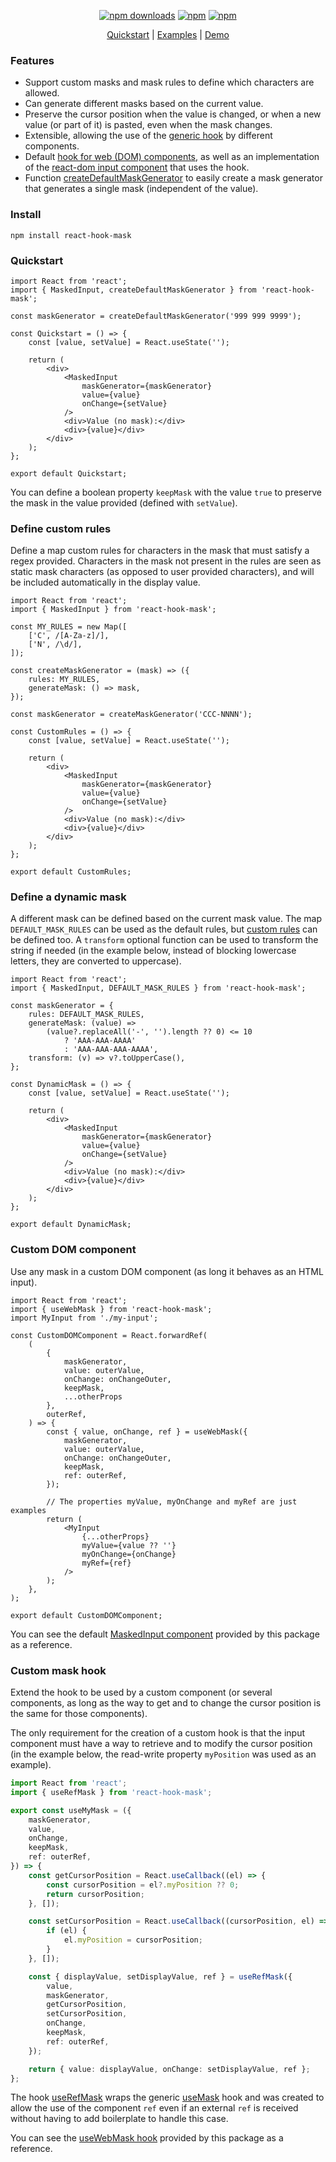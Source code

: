 <div align="center">

[![npm downloads](https://img.shields.io/npm/dm/react-hook-mask.svg?style=for-the-badge)](https://www.npmjs.com/package/react-hook-mask)
[![npm](https://img.shields.io/npm/dt/react-hook-mask.svg?style=for-the-badge)](https://www.npmjs.com/package/react-hook-mask)
[![npm](https://img.shields.io/npm/l/react-hook-mask?style=for-the-badge)](https://github.com/lucasbasquerotto/react-masked-input/blob/master/LICENCE)

</div>

<p align="center">
  <a href="#quickstart">Quickstart</a> |
  <a href="https://github.com/lucasbasquerotto/react-masked-input/tree/master/examples/src/examples">Examples</a> |
  <a href="https://lucasbasquerotto.github.io/react-masked-input">Demo</a>
</p>

### Features

-   Support custom masks and mask rules to define which characters are allowed.
-   Can generate different masks based on the current value.
-   Preserve the cursor position when the value is changed, or when a new value (or part of it) is pasted, even when the mask changes.
-   Extensible, allowing the use of the [generic hook](src/hooks/use-mask.ts) by different components.
-   Default [hook for web (DOM) components](src/hooks/use-web-mask.ts), as well as an implementation of the [react-dom input component](src/components/masked-input.tsx) that uses the hook.
-   Function [createDefaultMaskGenerator](src/utils/mask-util.ts) to easily create a mask generator that generates a single mask (independent of the value).

### Install

    npm install react-hook-mask

### Quickstart

```tsx
import React from 'react';
import { MaskedInput, createDefaultMaskGenerator } from 'react-hook-mask';

const maskGenerator = createDefaultMaskGenerator('999 999 9999');

const Quickstart = () => {
    const [value, setValue] = React.useState('');

    return (
        <div>
            <MaskedInput
                maskGenerator={maskGenerator}
                value={value}
                onChange={setValue}
            />
            <div>Value (no mask):</div>
            <div>{value}</div>
        </div>
    );
};

export default Quickstart;
```

You can define a boolean property `keepMask` with the value `true` to preserve the mask in the value provided (defined with `setValue`).

### Define custom rules

Define a map custom rules for characters in the mask that must satisfy a regex provided. Characters in the mask not present in the rules are seen as static mask characters (as opposed to user provided characters), and will be included automatically in the display value.

```tsx
import React from 'react';
import { MaskedInput } from 'react-hook-mask';

const MY_RULES = new Map([
    ['C', /[A-Za-z]/],
    ['N', /\d/],
]);

const createMaskGenerator = (mask) => ({
    rules: MY_RULES,
    generateMask: () => mask,
});

const maskGenerator = createMaskGenerator('CCC-NNNN');

const CustomRules = () => {
    const [value, setValue] = React.useState('');

    return (
        <div>
            <MaskedInput
                maskGenerator={maskGenerator}
                value={value}
                onChange={setValue}
            />
            <div>Value (no mask):</div>
            <div>{value}</div>
        </div>
    );
};

export default CustomRules;
```

### Define a dynamic mask

A different mask can be defined based on the current mask value. The map `DEFAULT_MASK_RULES` can be used as the default rules, but [custom rules](#define-custom-rules) can be defined too. A `transform` optional function can be used to transform the string if needed (in the example below, instead of blocking lowercase letters, they are converted to uppercase).

```tsx
import React from 'react';
import { MaskedInput, DEFAULT_MASK_RULES } from 'react-hook-mask';

const maskGenerator = {
    rules: DEFAULT_MASK_RULES,
    generateMask: (value) =>
        (value?.replaceAll('-', '').length ?? 0) <= 10
            ? 'AAA-AAA-AAAA'
            : 'AAA-AAA-AAA-AAAA',
    transform: (v) => v?.toUpperCase(),
};

const DynamicMask = () => {
    const [value, setValue] = React.useState('');

    return (
        <div>
            <MaskedInput
                maskGenerator={maskGenerator}
                value={value}
                onChange={setValue}
            />
            <div>Value (no mask):</div>
            <div>{value}</div>
        </div>
    );
};

export default DynamicMask;
```

### Custom DOM component

Use any mask in a custom DOM component (as long it behaves as an HTML input).

```tsx
import React from 'react';
import { useWebMask } from 'react-hook-mask';
import MyInput from './my-input';

const CustomDOMComponent = React.forwardRef(
    (
        {
            maskGenerator,
            value: outerValue,
            onChange: onChangeOuter,
            keepMask,
            ...otherProps
        },
        outerRef,
    ) => {
        const { value, onChange, ref } = useWebMask({
            maskGenerator,
            value: outerValue,
            onChange: onChangeOuter,
            keepMask,
            ref: outerRef,
        });

        // The properties myValue, myOnChange and myRef are just examples
        return (
            <MyInput
                {...otherProps}
                myValue={value ?? ''}
                myOnChange={onChange}
                myRef={ref}
            />
        );
    },
);

export default CustomDOMComponent;
```

You can see the default [MaskedInput component](src/components/masked-input.tsx) provided by this package as a reference.

### Custom mask hook

Extend the hook to be used by a custom component (or several components, as long as the way to get and to change the cursor position is the same for those components).

The only requirement for the creation of a custom hook is that the input component must have a way to retrieve and to modify the cursor position (in the example below, the read-write property `myPosition` was used as an example).

```ts
import React from 'react';
import { useRefMask } from 'react-hook-mask';

export const useMyMask = ({
    maskGenerator,
    value,
    onChange,
    keepMask,
    ref: outerRef,
}) => {
    const getCursorPosition = React.useCallback((el) => {
        const cursorPosition = el?.myPosition ?? 0;
        return cursorPosition;
    }, []);

    const setCursorPosition = React.useCallback((cursorPosition, el) => {
        if (el) {
            el.myPosition = cursorPosition;
        }
    }, []);

    const { displayValue, setDisplayValue, ref } = useRefMask({
        value,
        maskGenerator,
        getCursorPosition,
        setCursorPosition,
        onChange,
        keepMask,
        ref: outerRef,
    });

    return { value: displayValue, onChange: setDisplayValue, ref };
};
```

The hook [useRefMask](src/hooks/use-ref-mask.ts) wraps the generic [useMask](src/hooks/use-mask.ts) hook and was created to allow the use of the component `ref` even if an external `ref` is received without having to add boilerplate to handle this case.

You can see the [useWebMask hook](src/hooks/use-web-mask.ts) provided by this package as a reference.
